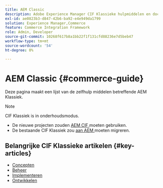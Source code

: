 ```yaml
---
title: AEM Classic
description: Adobe Experience Manager CIF Klassieke hulpmiddelen en documentatiekoppelingen voor zelfhulp.
exl-id: ae0823b3-d847-42b6-ba92-e4e949da1799
solution: Experience Manager,Commerce
feature: Commerce Integration Framework
role: Admin, Developer
source-git-commit: 10268f617b8a1bb22f1f131cfd88236e7d5beb47
workflow-type: tm+mt
source-wordcount: '54'
ht-degree: 0%

---
```



# AEM Classic {#commerce-guide}

Deze pagina maakt een lijst van de zelfhulp middelen betreffende AEM Klassiek.

>[!NOTE]
>
>CIF Klassiek is in onderhoudsmodus.
>
>* De nieuwe projecten zouden [ AEM CIF ](/help/commerce/cif/introduction.md) moeten gebruiken.
>* De bestaande CIF Klassiek zou [ aan AEM ](/help/commerce/cif/migration.md) moeten migreren.

## Belangrijke CIF Klassieke artikelen {#key-articles}

* [Concepten](administering/concepts.md)
* [Beheer](administering/generic.md)
* [Implementeren](deploying/ecommerce.md)
* [Ontwikkelen](developing/ecommerce.md)
